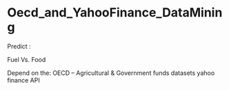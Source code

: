 # Oecd_and_YahooFinance_DataMining

Predict :

Fuel Vs. Food

Depend on the:
OECD – Agricultural & Government funds datasets
yahoo finance API

